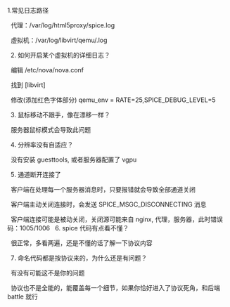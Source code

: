 1.常见日志路径

  代理：/var/log/html5proxy/spice.log

  虚拟机：/var/log/libvirt/qemu/<domain-name>.log

2. 如何开启某个虚拟机的详细日志？

  编辑 /etc/nova/nova.conf

  找到 [libvirt]

  修改(添加红色字体部分) qemu_env = RATE=25,SPICE_DEBUG_LEVEL=5

3. 鼠标移动不跟手，像在漂移一样？

  服务器鼠标模式会导致此问题

4. 分辨率没有自适应？

  没有安装 guesttools, 或者服务器配置了 vgpu

5. 通道断开连接了

  客户端在处理每一个服务器消息时，只要报错就会导致全部通道关闭

  客户端主动关闭连接时，会发送 SPICE_MSGC_DISCONNECTING 消息

  客户端连接可能是被动关闭，关闭源可能来自 nginx, 代理，服务器，此时错误码：1005/1006
  
6. spice 代码有点看不懂？

  很正常，多看两遍，还是不懂的话了解一下协议内容

7. 命名代码都是按协议来的，为什么还是有问题？

  有没有可能这不是你的问题

  协议也不是全能的，能覆盖每一个细节，如果你恰好进入了协议死角，和后端 battle 就行